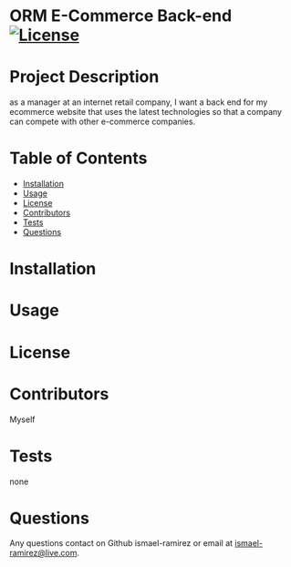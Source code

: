 # **ORM E-Commerce Back-end**                 [![License](https://img.shields.io/badge/License--blue.svg)](https://opensource.org/licenses/)
  # Project Description
  as a manager at an internet retail company, I want a back end for my ecommerce website that uses the latest technologies so that a company can compete with other e-commerce companies.
  # Table of Contents
  * [Installation](#installation)
  * [Usage](#usage)
  * [License](#license)
  * [Contributors](#contributors)
  * [Tests](#tests)
  * [Questions](#questions)
  
  # Installation
  
  # Usage

  # License
  
  # Contributors
  Myself
  # Tests
  none
  # Questions
  Any questions contact on Github ismael-ramirez or email at ismael-ramirez@live.com.
